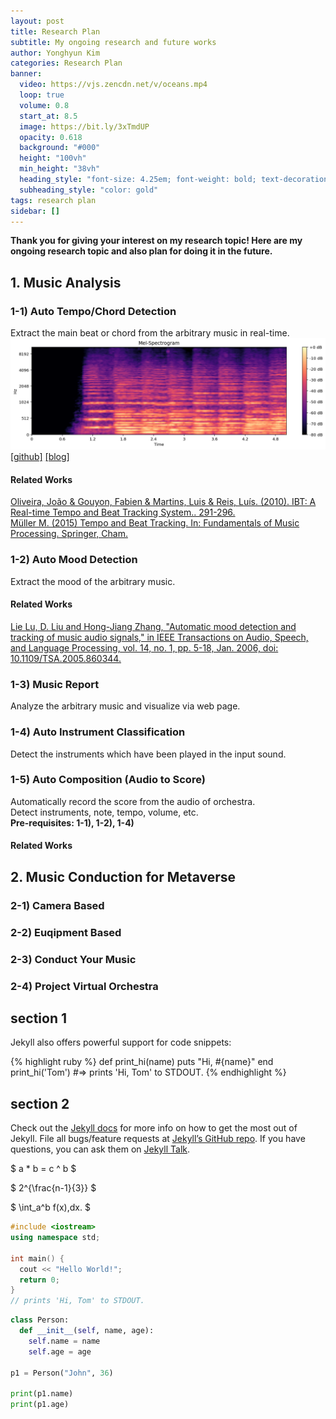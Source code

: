 ```yaml
---
layout: post
title: Research Plan
subtitle: My ongoing research and future works 
author: Yonghyun Kim
categories: Research Plan
banner:
  video: https://vjs.zencdn.net/v/oceans.mp4
  loop: true
  volume: 0.8
  start_at: 8.5
  image: https://bit.ly/3xTmdUP
  opacity: 0.618
  background: "#000"
  height: "100vh"
  min_height: "38vh"
  heading_style: "font-size: 4.25em; font-weight: bold; text-decoration: underline"
  subheading_style: "color: gold"
tags: research plan 
sidebar: []
---
```


**Thank you for giving your interest on my research topic! Here are my ongoing research topic and also plan for doing it in the future.**

## 1. Music Analysis
###  1-1) Auto Tempo/Chord Detection
  Extract the main beat or chord from the arbitrary music in real-time.   
  <img src = "https://raw.githubusercontent.com/yonghyunk1m/yonghyunk1m.github.io/master/assets/images/research-plan-1-1.png">
  [\[github\]](https://github.com/yonghyunk1m/Main_Music_Note-Beat_Analysis)
  [\[blog\]](https://github.com/yonghyunk1m/Main_Music_Note-Beat_Analysis)
#### Related Works 
[Oliveira, João & Gouyon, Fabien & Martins, Luis & Reis, Luís. (2010). IBT: A Real-time Tempo and Beat Tracking System.. 291-296.](https://citeseerx.ist.psu.edu/viewdoc/download?doi=10.1.1.929.9481&rep=rep1&type=pdf)   
[Müller M. (2015) Tempo and Beat Tracking. In: Fundamentals of Music Processing. Springer, Cham.](https://www.audiolabs-erlangen.de/resources/MIR/FMP/C6/C6.html)   
   
###  1-2) Auto Mood Detection
  Extract the mood of the arbitrary music.
#### Related Works 
[Lie Lu, D. Liu and Hong-Jiang Zhang, "Automatic mood detection and tracking of music audio signals," in IEEE Transactions on Audio, Speech, and Language Processing, vol. 14, no. 1, pp. 5-18, Jan. 2006, doi: 10.1109/TSA.2005.860344.](https://ieeexplore.ieee.org/document/1561259)   
###  1-3) Music Report
  Analyze the arbitrary music and visualize via web page. 
###  1-4) Auto Instrument Classification
  Detect the instruments which have been played in the input sound.
###  1-5) Auto Composition (Audio to Score)
  Automatically record the score from the audio of orchestra.   
  Detect instruments, note, tempo, volume, etc.   
  **Pre-requisites: 1-1), 1-2), 1-4)**
  
#### Related Works
  

## 2. Music Conduction for Metaverse

###  2-1) Camera Based
###  2-2) Euqipment Based
###  2-3) Conduct Your Music
###  2-4) Project Virtual Orchestra

## section 1

Jekyll also offers powerful support for code snippets:

{% highlight ruby %}
def print_hi(name)
puts "Hi, #{name}"
end
print_hi('Tom')
#=> prints 'Hi, Tom' to STDOUT.
{% endhighlight %}

## section 2

Check out the [Jekyll docs][jekyll-docs] for more info on how to get the most out of Jekyll. File all bugs/feature requests at [Jekyll’s GitHub repo][jekyll-gh]. If you have questions, you can ask them on [Jekyll Talk][jekyll-talk].

[jekyll-docs]: https://jekyllrb.com/docs/home
[jekyll-gh]: https://github.com/jekyll/jekyll
[jekyll-talk]: https://talk.jekyllrb.com/

$ a \* b = c ^ b $

$ 2^{\frac{n-1}{3}} $

$ \int_a^b f(x)\,dx. $

```cpp
#include <iostream>
using namespace std;

int main() {
  cout << "Hello World!";
  return 0;
}
// prints 'Hi, Tom' to STDOUT.
```

```python
class Person:
  def __init__(self, name, age):
    self.name = name
    self.age = age

p1 = Person("John", 36)

print(p1.name)
print(p1.age)
```
